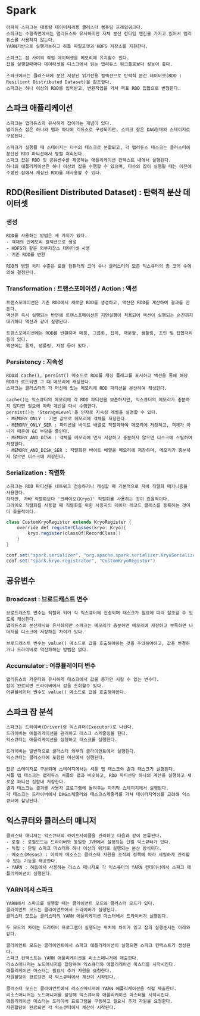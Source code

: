 # **Spark**

    아파치 스파크는 대용량 데이터처리용 클러스터 컴퓨팅 프레임워크다.
    스파크는 수행측면에서는 맵리듀스와 유사하지만 자체 분산 런타임 엔진을 가지고 있어서 맵리듀스를 사용하지 않는다.
    YARN기반으로 실행가능하고 하둡 파일포맷과 HDFS 저장소를 지원한다.

    스파크는 잡 사이의 작업 데이터셋을 메모리에 유지할수 있다.
    잡을 실행할때마다 데이터셋을 디스크에서 읽는 맵리듀스 워크플로보다 성능이 좋다.

    스파크에서는 클러스터에 분산 저장된 읽기전용 컬렉션으로 탄력적 분산 데이터셋(RDD : Resilient Distributed Dataset)을 참조한다.
    스파크는 하나 이상의 RDD를 입력받고, 변환작업을 거쳐 목표 RDD 집합으로 변형한다.

## **스파크 애플리케이션**

    스파크는 맵리듀스와 유사하게 잡이라는 개념이 있다.
    맵리듀스 잡은 하나의 맵과 하나의 리듀스로 구성되지만, 스파크 잡은 DAG형태의 스테이지로 구성된다.

    스파크가 실행될 때 스테이지는 다수의 태스크로 분할되고, 각 맵리듀스 태스크는 클러스터에 분산된 RDD 파티션에서 병렬 처리된다.
    스파크 잡은 RDD 및 공유변수를 제공하는 애플리케이션 컨텍스트 내에서 실행된다.
    하나의 애플리케이션은 하나 이상의 잡을 수행할 수 있으며, 다수의 잡이 실행될 때는 이전에 수행된 잡에서 캐싱된 RDD를 재사용할 수 있다.

## **RDD(Resilient Distributed Dataset) : 탄력적 분산 데이터셋**

### **생성**

    RDD를 사용하는 방법은 세 가지가 있다.
    - 객체의 인메모리 컬렉션으로 생성
    - HDFS와 같은 외부저장소 데이터셋 사용
    - 기존 RDD를 변환

    RDD의 병렬 처리 수준은 로컬 컴퓨터의 코어 수나 클러스터의 모든 익스큐터의 총 코어 수에 의해 결정된다.

### **Transformation : 트랜스포메이션 / Action : 액션**

    트랜스포메이션은 기존 RDD에서 새로운 RDD를 생성하고, 액션은 RDD를 계산하여 결과를 만든다.
    액션은 즉시 실행되는 반면에 트랜스포메이션은 지연실행이 적용되어 액션이 실행되는 순간까지 대기하다 액션과 같이 실행된다.

    트랜스포메이션에는 RDD를 반환하며 매핑, 그룹화, 집계, 재분할, 샘플링, 조인 및 집합처리 등이 있다.
    액션에는 통계, 샘플링, 저장 등이 있다.

### **Persistency : 지속성**

    RDD의 cache(), persist() 메소드로 RDD를 캐싱 플래그를 표시하고 액션을 통해 해당 RDD가 로드되면 그 때 메모리에 캐싱한다.
    스파크는 클러스터의 각 머신에 있는 메모리에 RDD 파티션을 분산하여 캐싱한다.

    cache()는 익스큐터의 메모리에 각 RDD 파티션을 보존하지만, 익스큐터의 메모리가 충분하지 않다면 필요에 따라 계산을 다시 수행한다.
    persist()는 'StorageLevel'을 인자로 지속성 레벨을 설정할 수 있다.
    - MEMORY_ONLY : 기본 값으로 메모리에 객체를 저장한다.
    - MEMORY_ONLY_SER : 파티션을 바이트 배열로 직렬화하여 메모리에 저장하고, 객체가 아니기 때문에 GC 부담을 줄인다.
    - MEMORY_AND_DISK : 객체를 메모리에 먼저 저장하고 충분하지 않으면 디스크에 스필하여 저장한다.
    - MEMORY_AND_DISK_SER : 직렬화된 바이트 배열을 메모리에 저장하며, 메모리가 충분하지 않으면 디스크에 저장한다.

### **Serialization : 직렬화**

    스파크는 RDD 파티션을 네트워크 전송하거나 캐싱할 때 기본적으로 자바 직렬화 매커니즘을 사용한다.
    하지만, 자바 직렬화보다 '크라이오(Kryo)' 직렬화를 사용하는 것이 효율적이다.
    크라이오 직렬화를 사용할 때 직렬화를 위한 사용자의 데이터 레코드 클래스를 등록하는 것이 더 효율적이다.

```java
class CustomKryoRegistor extends KryoRegister {
    override def registerClasses(kryo: Kryo){
        kryo.register(classOf[RecordClass])
    }
}
```
```java
conf.set("spark.serializer", "org.apache.spark.serializer.KryoSerializer")
conf.set("spark.kryo.registrator", "CustomKryoRegistor")
```

## **공유변수**

### **Broadcast : 브로드캐스트 변수**

    브로드캐스트 변수는 직렬화 되어 각 익스큐터에 전송되며 태스크가 필요에 따라 참조할 수 있도록 캐싱된다.
    맵리듀스의 분산캐시와 유사하지만 스파크는 메모리가 충분하면 메모리에 저장하고 부족하면 나머지를 디스크에 저장하는 차이가 있다.

    브로드캐스트 변수는 value() 메소드로 값을 호출해야하는 것을 주의해야하고, 값을 변경하거나 드라이버로 역전파하는 방법은 없다.

### **Accumulator : 어큐뮬레이터 변수**

    맵리듀스의 카운터와 유사하게 태스크에서 값을 증가만 시킬 수 있는 변수다.
    잡이 완료되면 드라이버에서 값을 조회할수 있다.
    어큐뮬레이터 변수도 value() 메소드로 값을 호출해야한다.

## **스파크 잡 분석**

    스파크는 드라이버(Driver)와 익스큐터(Executor)로 나뉜다.
    드라이버는 애플리케이션을 관리하고 태스크 스케줄링을 한다.
    익스큐터는 애플리케이션을 실행하고 태스크를 실행한다.
    
    드라이버는 일반적으로 클러스터 외부의 클라이언트에서 실행된다.
    익스큐터는 클러스터에 포함된 머신에서 실행된다.

    잡은 스테이지로 구분되며 스테이지에서는 셔플 맵 태스크와 결과 태스크가 실행된다.
    셔플 맵 태스크는 맵리듀스 셔플의 맵과 비슷하고, RDD 파티션당 하나의 계산을 실행하고 새로운 파티션 집합네 저장한다.
    결과 태스크는 결과를 사용자 프로그램에 돌려주는 마지막 스테이지에서 실행된다.
    각 태스크는 드라이버에서 DAG스케줄러와 태스크스케줄러를 거쳐 데이터지역성를 고려해 익스큐터에 할당된다.

## **익스큐터와 클러스터 매니저**

    클러스터 매니저는 익스큐터의 라이프사이클을 관리하고 다음과 같이 분류된다.
    - 로컬 : 로컬모드는 드라이버와 동일한 JVM에서 실행되는 단일 익스큐터가 있다.
    - 독립 : 단일 스파크 마스터와 하나 이상의 워커로 실행되는 분산 방식이다.
    - 메소스(Mesos) : 아파치 메소스는 클러스터 자원을 조직의 정책에 따라 세밀하게 관리할 수 있는 기능을 제공한다.
    - YARN : 하둡에서 사용하는 리소스 매니저로 각 익스큐터의 YARN 컨테이너에서 스파크 애플리케이션이 실행된다.

### **YARN에서 스파크**

    YARN에서 스파크를 실행할 때는 클라이언트 모드와 클러스터 모드가 있다.
    클라이언트 모드는 클라이언트에서 드라이버가 실행된다.
    클러스터 모드는 클러스터의 YARN 애플리케이션 마스터에서 드라이버가 실행된다.

    두 모드의 차이는 드라이버 프로그램이 실행되는 위치에 차이가 있고 잡의 실행순서는 아래와 같다.

    클라이언트 모드는 클라이언트에서 스파크 애플리케이션이 실행되면 스파크 컨택스트가 생성된다.
    스파크 컨택스트는 YARN 애플리케이션을 리소스매니저에 제출한다.
    리소스매니저는 노드매니저를 할당하여 익스큐터와 애플리케이션 마스터를 시작시킨다.
    애플리케이션 마스터는 필요시 추가 자원을 요청한다.
    자원할당이 완료되면 각 익스큐터에서 계산이 시작된다.

    클러스터 모드는 클라이언트에서 리소스메니저에 YARN 애플리케이션을 직접 제출한다.
    리소스매니저는 노드매니저를 할당해 익스큐터와 애플리케이션 마스터를 시작시킨다.
    애플리케이션 마스터는 드라이버 프로그램을 구동하고 필요시 추가 자원을 요청한다.
    자원할당이 완료되면 각 익스큐터에서 계산이 시작된다.
